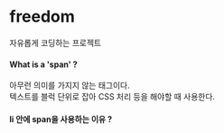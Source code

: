# freedom
자유롭게 코딩하는 프로젝트


#### What is a 'span' ?
아무런 의미를 가지지 않는 태그이다.  
텍스트를 블럭 단위로 잡아 CSS 처리 등을 해야할 때 사용한다.  

#### li 안에 span을 사용하는 이유 ?
